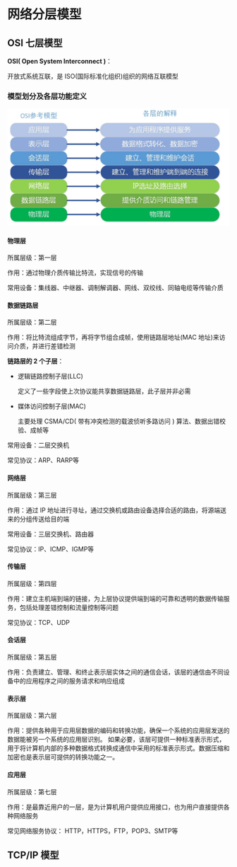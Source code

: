 # 网络分层模型

## OSI 七层模型

**OSI( Open System Interconnect )**：

开放式系统互联，是 ISO(国际标准化组织)组织的网络互联模型

### 模型划分及各层功能定义

![OSI](../network/images/OSI.jpg)

#### 物理层

所属层级：第一层

作用：通过物理介质传输比特流，实现信号的传输

常用设备：集线器、中继器、调制解调器、网线、双绞线、同轴电缆等传输介质

#### 数据链路层

所属层级：第二层

作用：将比特流组成字节，再将字节组合成帧，使用链路层地址(MAC 地址)来访问介质，并进行差错检测

**链路层的 2 个子层**：

+ 逻辑链路控制子层(LLC)

  定义了一些字段使上次协议能共享数据链路层，此子层并非必需

+ 媒体访问控制子层(MAC)

  主要处理 CSMA/CD( 带有冲突检测的载波侦听多路访问 ) 算法、数据出错校验、成帧等

常用设备：二层交换机

常见协议：ARP、RARP等

#### 网络层

所属层级：第三层

作用：通过 IP 地址进行寻址，通过交换机或路由设备选择合适的路由，将源端送来的分组传送给目的端

常用设备：三层交换机、路由器

常见协议：IP、ICMP、IGMP等

#### 传输层

所属层级：第四层

作用：建立主机端到端的链接，为上层协议提供端到端的可靠和透明的数据传输服务，包括处理差错控制和流量控制等问题

常见协议：TCP、UDP

#### 会话层

所属层级：第五层

作用：负责建立、管理、和终止表示层实体之间的通信会话，该层的通信由不同设备中的应用程序之间的服务请求和响应组成

#### 表示层

所属层级：第六层

作用：提供各种用于应用层数据的编码和转换功能，确保一个系统的应用层发送的数据能被另一个系统的应用层识别。 如果必要，该层可提供一种标准表示形式，用于将计算机内部的多种数据格式转换成通信中采用的标准表示形式。数据压缩和加密也是表示层可提供的转换功能之一。

#### 应用层

所属层级：第七层

作用：是最靠近用户的一层，是为计算机用户提供应用接口，也为用户直接提供各种网络服务 

常见网络服务协议： HTTP，HTTPS，FTP，POP3、SMTP等 



## TCP/IP 模型

